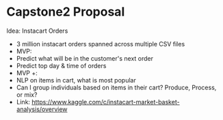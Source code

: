 # Capstone2 Proposal

Idea: Instacart Orders
- 3 million instacart orders spanned across multiple CSV files
- MVP: 
 - Predict what will be in the customer's next order
 - Predict top day & time of orders
- MVP +:
 - NLP on items in cart, what is most popular
 - Can I group individuals based on items in their cart? Produce, Process, or mix?
- Link: https://www.kaggle.com/c/instacart-market-basket-analysis/overview
